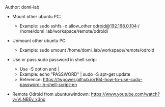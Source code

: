 Author: domi-lab

- Mount other ubuntu PC:  
    + Example: sudo sshfs -o allow_other odroid@192.168.0.104:/ /home/domi_lab/workspace/remote/odroid/
- Unmount other ubuntu PC: 
    + Example: sudo umount /home/domi_lab/workspace/remote/odroid
- Use or pass sudo password in shell scrip: 
    + Use -S option and |
    + Example: echo "PASSWORD" | sudo -S apt-get update
    + Reference: https://twpower.github.io/164-how-to-use-sudo-password-in-shell-script-en

- Remote Odroid from ubuntu/windown: https://www.youtube.com/watch?v=VLNBEv_x3ng
